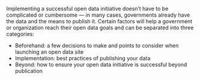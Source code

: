 Implementing a successful open data initiative doesn’t have to be complicated or cumbersome — in many cases, governments already have the data and the means to publish it. Certain factors will help a government or organization reach their open data goals and can be separated into three categories: 
   * Beforehand: a few decisions to make and points to consider when launching an open data site 
   * Implementation: best practices of publishing your data 
   * Beyond: how to ensure your open data initiative is successful beyond publication 